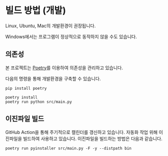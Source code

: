 # 빌드 방법 (개발)

Linux, Ubuntu, Mac의 개발환경이 권장됩니다.

Windows에서는 프로그램이 정상적으로 동작하지 않을 수도 있습니다.

## 의존성

본 프로젝트는 [Poetry](https://python-poetry.org)를 이용하여 의존성을 관리하고 있습니다.

다음의 명령을 통해 개발환경을 구축할 수 있습니다.

```shell
pip install poetry

poetry install
poetry run python src/main.py
```

## 이진파일 빌드

GitHub Action을 통해 주기적으로 캘린더를 갱신하고 있습니다.
자동화 작업 위해 이진파일을 빌드하여 사용하고 있습니다.
이진파일을 빌드하는 방법은 다음과 같습니다.

```shell
poetry run pyinstaller src/main.py -F -y --distpath bin
```
